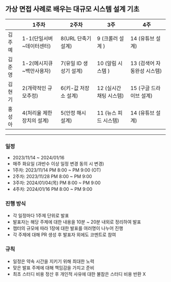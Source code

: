 ## 가상 면접 사례로 배우는 대규모 시스템 설계 기초

|     | 1주차              | 2주차             | 3주              | 4주                |
|-----|------------------|-----------------|-----------------|-------------------|
| 김주예 | 1-1(단일서버~데이터센터)  | 8(URL 단축기 설계)   | 9 (크롤러 설계 )     | 14 (유튜브 설계)       |
| 김준영 | 1-2(메시지큐~백만사용자)  | 7(유일 ID 생성기 설계) | 10 (알림 시스템 )    | 13 (검색어 자동완성 시스템) |
| 김현기 | 2(개략적인 규모추정)     | 6(키-값 저장소 설계)   | 12 (실시간 채팅 시스템) | 15 (구글 드라이브 설계)   |
| 홍성아 | 4(처리율 제한 장치의 설계) | 5(안정 해시 설계)     | 11 (뉴스 피드 시스템)  | 14 (유튜브 설계)       |

-----

### 일정

- 2023/11/14 ~ 2024/01/16
- 매주 화요일 (과반수 이상 일정 변경 동의 시 변경)
- 1주차: 2023/11/14 PM 8:00 ~ PM 9:00 (OT)
- 2주차: 2023/11/28 PM 8:00 ~ PM 9:00
- 3주차: 2024/01/04(목) PM 8:00 ~ PM 9:00
- 4주차: 2024/01/16 PM 8:00 ~ PM 9:00

### 진행 방식

- 각 일정마다 1주제 단위로 발표
- 발표자는 해당 주제에 대한 내용을 10분 ~ 20분 내외로 정리하여 발표
- 챕터의 규모에 따라 1장에 대한 발표를 여러명이 나누어 진행
- 각 주제에 대해 PR 생성 후 발표자 외에도 코멘트로 참여

### 규칙

- 일정은 약속 시간을 지키기 위해 최대한 노력
- 맞은 발표 주제에 대해 책임감을 가지고 준비
- 최초 스터디 비용 정산 후 개인적 사유에 대한 불참은 스터디 비용 반환 X


